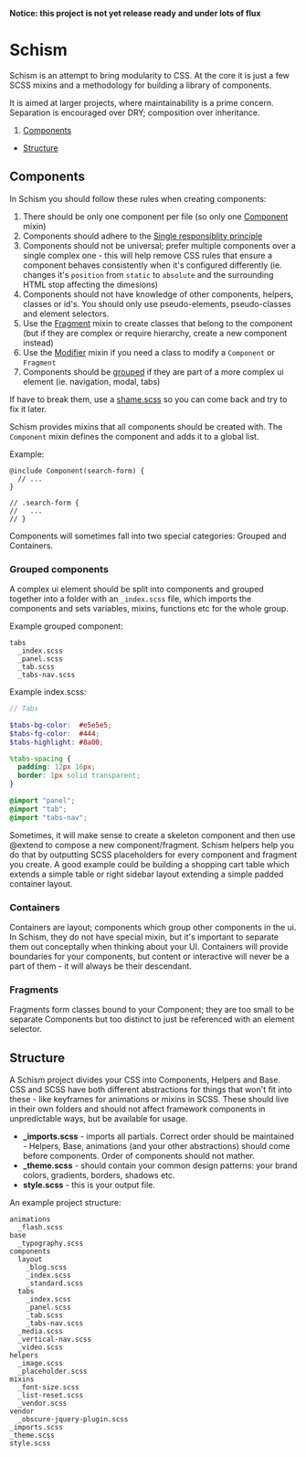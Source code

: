 **Notice: this project is not yet release ready and under lots of flux**

Schism
======

Schism is an attempt to bring modularity to CSS. At the core it is just a few  SCSS mixins and a methodology for building a library of components.

It is aimed at larger projects, where maintainability is a prime concern. Separation is encouraged over DRY; composition over inheritance.

1. [Components](https://github.com/dpiatek/schism#components)
-  [Structure](https://github.com/dpiatek/schism#structure)

## Components
In Schism you should follow these rules when creating components:

1. There should be only one component per file (so only one [Component]() mixin)
2. Components should adhere to the [Single responsiblity principle](http://en.wikipedia.org/wiki/Single_responsibility_principle)
3. Components should not be universal; prefer multiple components over a single complex one - this will help remove CSS rules that ensure a component behaves consistently when it's configured differently (ie. changes it's `position` from `static` to `absolute` and the surrounding HTML stop affecting the dimesions)
4. Components should not have knowledge of other components, helpers, classes or id's. You should only use pseudo-elements, pseudo-classes and element selectors.
5. Use the [Fragment]() mixin to create classes that belong to the component (but if they are complex or require hierarchy, create a new component instead)
6. Use the [Modifier]() mixin if you need a class to modify a `Component` or `Fragment`
7. Components should be [grouped]() if they are part of a more complex ui element (ie. navigation, modal, tabs)

If have to break them, use a [shame.scss](http://csswizardry.com/2013/04/shame-css/) so you can come back and try to fix it later.

Schism provides mixins that all components should be created with. The `Component` mixin defines the component and adds it to a global list.

Example:
```
@include Component(search-form) {
  // ...
}

// .search-form {
//   ...
// }
```

Components will sometimes fall into two special categories: Grouped and Containers.

### Grouped components

A complex ui element should be split into components and grouped together into a folder with an `_index.scss` file, which imports the components and sets variables, mixins, functions etc for the whole group.

Example grouped component:
```
tabs
  _index.scss
  _panel.scss
  _tab.scss
  _tabs-nav.scss
```

Example index.scss:
```scss
// Tabs

$tabs-bg-color:  #e5e5e5;
$tabs-fg-color:  #444;
$tabs-highlight: #8a00;

%tabs-spacing {
  padding: 12px 16px;
  border: 1px solid transparent;
}

@import "panel";
@import "tab";
@import "tabs-nav";
```

Sometimes, it will make sense to create a skeleton component and then use @extend to compose a new component/fragment. Schism helpers help you do that by outputting SCSS placeholders for every component and fragment you create. A good example could be building a shopping cart table which extends a simple table or right sidebar layout extending a simple padded container layout.

### Containers

Containers are layout; components which group other components in the ui. In Schism, they do not have special mixin, but it's important to separate them out conceptally when thinking about your UI. Containers will provide boundaries for your components, but content or interactive will never be a part of them - it will always be their descendant.

### Fragments

Fragments form classes bound to your Component; they are too small to be separate Components but too distinct to just be referenced with an element selector.

## Structure

A Schism project divides your CSS into Components, Helpers and Base. CSS and SCSS have both different abstractions for things that won't fit into these - like keyframes for animations or mixins in SCSS. These should live in their own folders and should not affect framework components in unpredictable ways, but be available for usage.

- **_imports.scss** - imports all partials. Correct order should be maintained - Helpers, Base, animations (and your other abstractions) should come before components. Order of components should not mather.
- **_theme.scss** - should contain your common design patterns: your brand colors, gradients, borders, shadows etc.
- **style.scss** - this is your output file.

An example project structure:
```
animations
  _flash.scss
base
  _typography.scss
components
  layout
    _blog.scss
    _index.scss
    _standard.scss
  tabs
    _index.scss
    _panel.scss
    _tab.scss
    _tabs-nav.scss
  _media.scss
  _vertical-nav.scss
  _video.scss
helpers
  _image.scss
  _placeholder.scss
mixins
  _font-size.scss
  _list-reset.scss
  _vendor.scss
vendor
  _obscure-jquery-plugin.scss
_imports.scss
_theme.scss
style.scss
```

